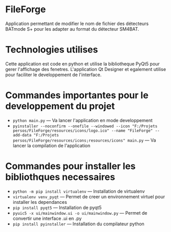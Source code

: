 # FileForge
  Application permettant de modifier le nom de fichier des détecteurs BATmode S+ pour les adapter au format du détecteur SM4BAT.

# Technologies utilises
  Cette application est code en python et utilise la bibliotheque PyQt5 pour gerer l'affichage des fenetres. L'application Qt Designer et egalement utilise pour faciliter le developpement de l'interface.

# Commandes importantes pour le developpement du projet
- `python main.py` — Va lancer l'application en mode developpement
- `pyinstaller --noconfirm --onefile --windowed --icon "F:/Projets persos/FileForge/resources/icons/logo.ico" --name "FileForge" --add-data "F:/Projets persos/FileForge/resources/icons;resources/icons" main.py` — Va lancer la compilation de l'application

# Commandes pour installer les bibliothques necessaires
- `python -m pip install virtualenv` — Installation de virtualenv
- `virtualenv venv_pyqt` — Permet de creer un environnement virtuel pour installer les dependances
- `pip install pyqt5` — Installation de pyqt5
- `pyuic5 -x ui/mainwindow.ui -o ui/mainwindow.py` — Permet de convertir une interface .ui en .py
- `pip install pyinstaller` — Installation du compilateur python